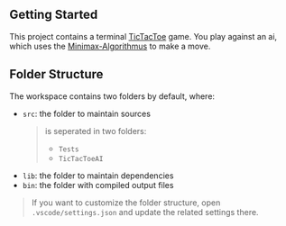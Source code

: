 ## Getting Started

This project contains a terminal [TicTacToe] game. You play against an 
ai, which uses the [Minimax-Algorithmus] to make a move.

## Folder Structure

The workspace contains two folders by default, where:

- `src`: the folder to maintain sources
    > is seperated in two folders:
    > - `Tests`
    > - `TicTacToeAI`
- `lib`: the folder to maintain dependencies
- `bin`: the folder with compiled output files 


> If you want to customize the folder structure, open `.vscode/settings.json` and update the related settings there.

[TicTacToe]:https://de.wikipedia.org/wiki/Tic-Tac-
[Minimax-Algorithmus]:https://de.wikipedia.org/wiki/Minimax-Algorithmus